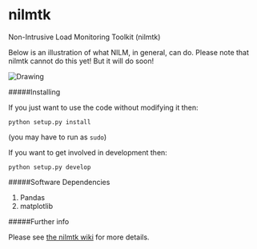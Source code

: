 nilmtk
======

Non-Intrusive Load Monitoring Toolkit (nilmtk)

Below is an illustration of what NILM, in general, can do.  Please note that nilmtk cannot do this yet!  But it will do soon!

<img src="https://dl.dropboxusercontent.com/u/75845627/misc/after_disagg.png" alt="Drawing" style="width: 40% height: 40%;"/>



#####Installing

If you just want to use the code without modifying it then:

`python setup.py install`

(you may have to run as `sudo`)

If you want to get involved in development then:

`python setup.py develop`

#####Software Dependencies

1. Pandas
2. matplotlib

#####Further info

Please see [the nilmtk wiki](https://github.com/nilmtk/nilmtk/wiki) for more details.
